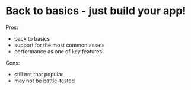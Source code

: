# Back to basics - just build your app!

Pros:

- back to basics
- support for the most common assets
- performance as one of key features

Cons:

- still not that popular
- may not be battle-tested
